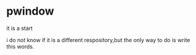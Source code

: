 # pwindow
it is a start

i do not know if it is a different respository,but the only way to do is write this words.
